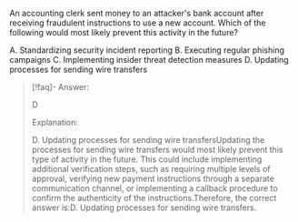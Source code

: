 
An accounting clerk sent money to an attacker's bank account after receiving fraudulent instructions to use a new account. Which of the following would most likely prevent this activity in the future? 

A. Standardizing security incident reporting 
B. Executing regular phishing campaigns 
C. Implementing insider threat detection measures 
D. Updating processes for sending wire transfers

> [!faq]- Answer: 
> 
> D
> 
> Explanation:
> 
> D. Updating processes for sending wire transfersUpdating the processes for sending wire transfers would most likely prevent this type of activity in the future. This could include implementing additional verification steps, such as requiring multiple levels of approval, verifying new payment instructions through a separate communication channel, or implementing a callback procedure to confirm the authenticity of the instructions.Therefore, the correct answer is:D. Updating processes for sending wire transfers.

